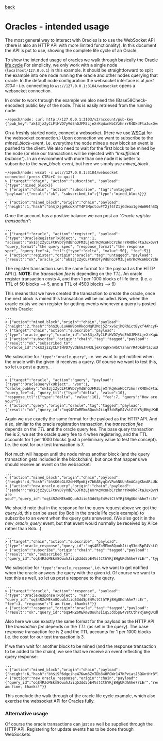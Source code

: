 [back](./README.md)
# Oracles - intended usage

The most general way to interact with Oracles is to use the WebSocket
API (there is also an HTTP API with more limited functionality). In
this document the API is put to use, showing the complete life cycle
of an Oracle.

To show the intended usage of oracles we walk through basically the [Oracle
life cycle](/oracles/oracle_life_cycle.md) For simplicity, we only work with a single
node (`localhost/127.0.0.1`) in this example. It should be straightforward
to split the example into one node running the oracle and other nodes querying
that oracle. In the default node configuration the websocket interface is at
*port 3104* - i.e. connecting to `ws://127.0.0.1:3104/websocket` opens a
websocket connection.

In order to work through the example we also need the (Base58Check-encoded)
public key of the node. This is easily retrieved from the running node:
```
~/epoch/node: curl http://127.0.0.1:3103/v2/account/pub-key
{"pub_key":"ak$3jzZyCLFtHVD7yVdEhGJFM3LjeXrKqWxnHbCYzhnrrR4DkdFtaJuxQvrR8VbbXExDPkCHFAei5q969JA6EayQpb8z5C3Mf"}
```

On a freshly started node, connect a websocket. (Here we use
[WSCat](https://github.com/websockets/wscat) for the websocket connection.)
Upon connection we want to subscribe to the _mined_block_-event,
i.e. everytime the node mines a new block an event is pushed to the client. We
also need to wait for the first block to be mined by the node (or else our
transactions will be rejected with _"Insufficient balance"_). In an environment
with more than one node it is better to subscribe to the _new_block_-event, but
here we simply use _mined_block_.

```
~/epoch/node: wscat -c ws://127.0.0.1:3104/websocket
connected (press CTRL+C to quit)
> {"target":"chain", "action":"subscribe", "payload":{"type":"mined_block}}
< {"origin":"chain", "action":"subscribe", "tag":"untagged", "payload":{"result":"ok", "subscribed_to":{"type":"mined_block}}}
...
< {"action":"mined_block","origin":"chain","payload":{"height":1,"hash":"bh$jXjgHkcuXnTY4PtMpctcwFT2jf4fZ1jGdeax1geWoW64hSXpY"}}
```

Once the account has a positive balance we can post an _"Oracle register transaction"_:
```
...
> {"target":"oracle", "action":"register", "payload":{"type":"OracleRegisterTxObject", "vsn":1, "account":"ak$3jzZyCLFtHVD7yVdEhGJFM3LjeXrKqWxnHbCYzhnrrR4DkdFtaJuxQvrR8VbbXExDPkCHFAei5q969JA6EayQpb8z5C3Mf", "query_format":"the query spec", "response_format":"the response spec", "query_fee":4, "ttl":{"type":"delta", "value":50}, "fee":5}}
< {"action":"register","origin":"oracle","tag":"untagged","payload":{"result":"ok","oracle_id":"ok$3jzZyCLFtHVD7yVdEhGJFM3LjeXrKqWxnHbCYzhnrrR4DkdFtaJuxQvrR8VbbXExDPkCHFAei5q969JA6EayQpb8z5C3Mf","tx_hash":"th$26iUqaRt4s1ydAF8z7WDeM4FhCqwEu5TbWTCazYFsPY8Le8Upq"}}
```

The register transaction uses the same format for the payload as the HTTP API
(<link to Swagger API description>). **NOTE:** the *transaction fee* is
depending on the _TTL_. An oracle register transaction costs 4, and then 1 per
1000 blocks of life time. (I.e. a TTL of 50 blocks --> 5, and a TTL of 4500
blocks --> 9)

This means that we have created the transaction to create the oracle, once the
next block is mined this transaction will be included. Now, when the oracle
exists we can register for getting events whenever a query is posted to this
Oracle:
```
...
< {"action":"mined_block","origin":"chain","payload":{"height":2,"hash":"bh$2UuiuAHW8bmRkcoMqP2Mcj5ZrxvGzjhQRhictByxf4AhcyF4q"}}
> {"target":"chain","action":"subscribe","payload":{"type":"oracle_query","oracle_id":"ok$3jzZyCLFtHVD7yVdEhGJFM3LjeXrKqWxnHbCYzhnrrR4DkdFtaJuxQvrR8VbbXExDPkCHFAei5q969JA6EayQpb8z5C3Mf"}}
< {"action":"subscribe","origin":"chain","tag":"tagged","payload":{"result":"ok","subscribed_to":{"oracle_id":"ok$3jzZyCLFtHVD7yVdEhGJFM3LjeXrKqWxnHbCYzhnrrR4DkdFtaJuxQvrR8VbbXExDPkCHFAei5q969JA6EayQpb8z5C3Mf","type":"oracle_query"}}}
```

We subscribe for `"type":"oracle_query"`, i.e. we want to get notified when the oracle
with the given id receives a query. Of course we want to test this, so let us
post a query...
```
...
> {"target":"oracle", "action":"query", "payload":{"type":"OracleQueryTxObject", "vsn":1, "oracle_pubkey":"ok$3jzZyCLFtHVD7yVdEhGJFM3LjeXrKqWxnHbCYzhnrrR4DkdFtaJuxQvrR8VbbXExDPkCHFAei5q969JA6EayQpb8z5C3Mf", "query_fee":4, "query_ttl":{"type":"delta", "value":10}, "response_ttl":{"type":"delta", "value":10}, "fee":7, "query":"How are you?"}}
< {"action":"query","origin":"oracle","tag":"tagged","payload":{"result":"ok","query_id":"oq$4RZoMEkm8QuuhJiiq53dd5pE4VstCthYRjBHgUKdhAhe7rLEr","tx_hash":"th$fCRXecXPDoYhKF5NaVdYL3ZbMMsJrUCKb18LJYCYuzRTT79mV"}}
```

Again we use exactly the same format for the payload as the HTTP API. And also,
similar to the oracle registration transaction, the _transaction fee_ depends
on the _TTL_ **and** the oracle query fee. The base query transaction fee is 2,
we set the oracle query fee to 4 when registering, and the TTL accounts for 1
per 1000 blocks (just a preliminary value to test the concept). I.e. the cost
for our test transaction is 7.

Not much will happen until the node mines another block (and the query
transaction gets included in the blockchain), but once that happens we should
receive an event on the websocket:
```
...
< {"action":"mined_block","origin":"chain","payload":{"height":4,"hash":"bh$K6oGLV2cHMMpmKjr7bKAByqCxVRwhNUUh5nACagXknARLUbJ3"}}
< {"action":"new_oracle_query","origin":"chain","payload":{"sender":"ak$3jzZyCLFtHVD7yVdEhGJFM3LjeXrKqWxnHbCYzhnrrR4DkdFtaJuxQvrR8VbbXExDPkCHFAei5q969JA6EayQpb8z5C3Mf","query":"How are you?","query_id":"oq$4RZoMEkm8QuuhJiiq53dd5pE4VstCthYRjBHgUKdhAhe7rLEr"}}
```

We should note that in the response for the query request above we got the
*query_id*, this can be used (by Bob in the oracle life cycle example) to
subscribe to an event when the query gets answered. (We also got it in the
*new_oracle_query* event, but that event would normally be received by Alice
rather than Bob...)

```
...
> {"target":"chain","action":"subscribe", "payload":{"type":"oracle_response","query_id":"oq$4RZoMEkm8QuuhJiiq53dd5pE4VstCthYRjBHgUKdhAhe7rLEr"}}
< {"action":"subscribe","origin":"chain","tag":"tagged","payload":{"result":"ok","subscribed_to":{"query_id":"oq$4RZoMEkm8QuuhJiiq53dd5pE4VstCthYRjBHgUKdhAhe7rLEr","type":"oracle_response"}}}
```

We subscribe for `"type":"oracle_response"`, i.e. we want to get notified when the
oracle answers the query with the given id. Of course we want to test this as
well, so let us post a response to the query.

```
...
> {"target":"oracle", "action":"response", "payload":{"type":"OracleResponseTxObject", "vsn":1, "query_id":"oq$4RZoMEkm8QuuhJiiq53dd5pE4VstCthYRjBHgUKdhAhe7rLEr", "fee":3, "response":"I am fine, thanks!"}}
< {"action":"response","origin":"oracle","tag":"tagged","payload":{"result":"ok","query_id":"oq$4RZoMEkm8QuuhJiiq53dd5pE4VstCthYRjBHgUKdhAhe7rLEr","tx_hash":"th$2mUjNg9VLztPC1DLSckdA6P4vPffC6xtAQNoHtYbtoHAd4yXuw"}}
```

Also here we use exactly the same format for the payload as the HTTP API. The
_transaction fee_ depends on the _TTL_ (as set in the query). The base response
transaction fee is 2 and the TTL accounts for 1 per 1000 blocks I.e. the cost
for our test transaction is 3.

If we then wait for another block to be mined (and the response transaction to
be added to the chain), we see that we receive an event reflecting the query
response:
```
...
< {"action":"mined_block","origin":"chain","payload":{"height":6,"hash":"bh$i9P6dgcihe47Kwm6ZvTDb84HPGWr147KPviatJ5QXntHrBY1m"}}
< {"action":"new_oracle_response","origin":"chain","payload":{"query_id":"oq$4RZoMEkm8QuuhJiiq53dd5pE4VstCthYRjBHgUKdhAhe7rLEr","response":"I am fine, thanks!"}}
```

This conclude the walk through of the oracle life cycle example, which also
exercise the websocket API for Oracles fully.

### Alternative usage

Of course the oracle transactions can just as well be supplied through the HTTP
API. Registering for update events has to be done through WebSockets.
